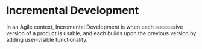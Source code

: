 # Incremental Development


In an Agile context, Incremental Development is when each successive
version of a product is usable, and each builds upon the previous
version by adding user-visible functionality.


